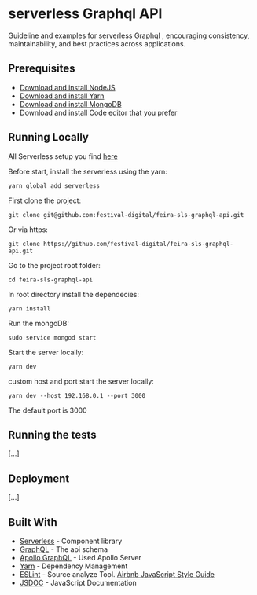# serverless Graphql API

Guideline and examples for serverless Graphql , encouraging consistency, maintainability, and best practices across applications.   

## Prerequisites

* [Download and install NodeJS](https://nodejs.org)
* [Download and install Yarn](https://yarnpkg.com)
* [Download and install MongoDB](https://docs.mongodb.com/manual/installation/)
* Download and install Code editor that you prefer

## Running Locally

All Serverless setup you find [here](https://serverless.com/framework/docs/getting-started/)

Before start, install the serverless using the yarn: 

```
yarn global add serverless
```

First clone the project: 

```
git clone git@github.com:festival-digital/feira-sls-graphql-api.git
```

Or via https: 

```
git clone https://github.com/festival-digital/feira-sls-graphql-api.git
```

Go to the project root folder:

```
cd feira-sls-graphql-api
```

In root directory install the dependecies:

```
yarn install
```

Run the mongoDB:

```
sudo service mongod start
```

Start the server locally:

```
yarn dev
```

custom host and port start the server locally:

```
yarn dev --host 192.168.0.1 --port 3000
```

The default port is 3000


## Running the tests

[...]

## Deployment

[...]

## Built With

* [Serverless](https://serverless.com/) - Component library
* [GraphQL](https://www.graphql.com/) - The api schema
* [Apollo GraphQL](https://www.apollographql.com/) - Used Apollo Server
* [Yarn](https://yarnpkg.com) - Dependency Management
* [ESLint](https://eslint.org/) - Source analyze Tool. [Airbnb JavaScript Style Guide](https://github.com/airbnb/javascript) 
* [JSDOC](http://usejsdoc.org) - JavaScript Documentation